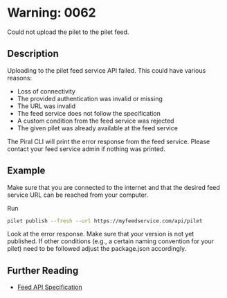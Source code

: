 # Warning: 0062

Could not upload the pilet to the pilet feed.

## Description

Uploading to the pilet feed service API failed. This could have various reasons:

- Loss of connectivity
- The provided authentication was invalid or missing
- The URL was invalid
- The feed service does not follow the specification
- A custom condition from the feed service was rejected
- The given pilet was already available at the feed service

The Piral CLI will print the error response from the feed service. Please contact
your feed service admin if nothing was printed.

## Example

Make sure that you are connected to the internet and that the desired feed service URL
can be reached from your computer.

Run

```sh
pilet publish --fresh --url https://myfeedservice.com/api/pilet
```

Look at the error response. Make sure that your version is not yet published. If other
conditions (e.g., a certain naming convention for your pilet) need to be followed adjust
the package.json accordingly.

## Further Reading

- [Feed API Specification](https://docs.piral.io/reference/specifications/feed-api-specification)
